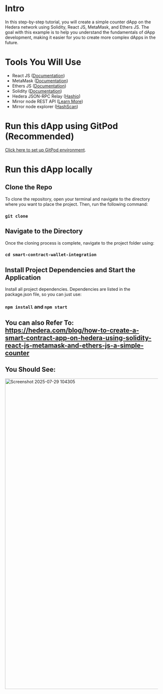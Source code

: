 # Intro
In this step-by-step tutorial, you will create a simple counter dApp on the Hedera network using Solidity, React JS, MetaMask, and Ethers JS. The goal with this example is to help you understand the fundamentals of dApp development, making it easier for you to create more complex dApps in the future.

# Tools You Will Use
- React JS ([Documentation](https://react.dev/))
- MetaMask ([Documentation](https://docs.metamask.io/wallet/))
- Ethers JS ([Documentation](https://docs.ethers.org/v6/))
- Solidity ([Documentation](https://docs.soliditylang.org/en/v0.8.19/))
- Hedera JSON-RPC Relay ([Hashio](https://swirldslabs.com/hashio/))
- Mirror node REST API ([Learn More](https://hedera.com/blog/how-to-look-up-transaction-history-on-hedera-using-mirror-nodes-back-to-the-basics))
- Mirror node explorer ([HashScan](https://hashscan.io/testnet))


# Run this dApp using GitPod (Recommended)
[Click here to set up GitPod environment](https://gitpod.io#https://github.com/ed-marquez/hedera-example-metamask-counter-dapp).

# Run this dApp locally
## Clone the Repo
To clone the repository, open your terminal and navigate to the directory where you want to place the project. Then, run the following command:
### `git clone `

## Navigate to the Directory
Once the cloning process is complete, navigate to the project folder using:
### `cd smart-contract-wallet-integration`

## Install Project Dependencies and Start the Application
Install all project dependencies. Dependencies are listed in the package.json file, so you can just use:
### `npm install` and `npm start`

## You can also Refer To: https://hedera.com/blog/how-to-create-a-smart-contract-app-on-hedera-using-solidity-react-js-metamask-and-ethers-js-a-simple-counter

## You Should See:

<img width="1919" height="1024" alt="Screenshot 2025-07-29 104305" src="https://github.com/user-attachments/assets/a165ae9e-c316-47cf-bd5c-156b211421ff" />
